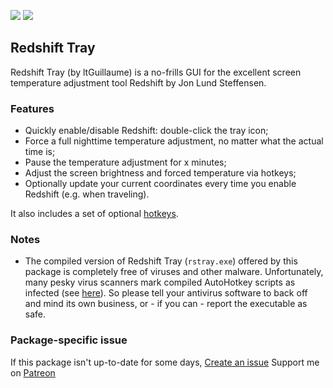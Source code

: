 [![](https://img.shields.io/chocolatey/v/rstray?color=green&label=rstray)](https://chocolatey.org/packages/rstray) [![](https://img.shields.io/chocolatey/dt/rstray)](https://chocolatey.org/packages/rstray)

## Redshift Tray
Redshift Tray (by ltGuillaume) is a no-frills GUI for the excellent screen 
temperature adjustment tool Redshift by Jon Lund Steffensen. 

### Features

* Quickly enable/disable Redshift: double-click the tray icon;
* Force a full nighttime temperature adjustment, no matter what the actual time is;
* Pause the temperature adjustment for x minutes;
* Adjust the screen brightness and forced temperature via hotkeys;
* Optionally update your current coordinates every time you enable Redshift (e.g. when traveling).

It also includes a set of optional [hotkeys](https://github.com/ltGuillaume/Redshift-Tray#list-of-hotkeys).

### Notes

* The compiled version of Redshift Tray (`rstray.exe`) offered by this package 
is completely free of viruses and other malware. Unfortunately, many pesky virus 
scanners mark compiled AutoHotkey scripts as infected (see [here](https://www.autohotkey.com/docs/FAQ.htm#Virus)). 
So please tell your antivirus software to back off and mind its own business, 
or - if you can - report the executable as safe.

### Package-specific issue
If this package isn't up-to-date for some days, [Create an issue](https://github.com/tunisiano187/chocolatey-packages/issues/new)
Support me on [Patreon](https://www.patreon.com/bePatron?u=39585820)